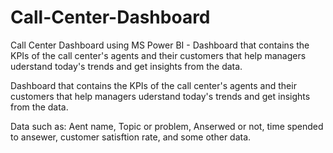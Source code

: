 # Call-Center-Dashboard
Call Center Dashboard using MS Power BI - Dashboard that contains the KPIs of the call center's agents and their customers that help managers uderstand today's trends and get insights from the data.

Dashboard that contains the KPIs of the call center's agents and their customers that help managers uderstand today's trends and get insights from the data.

Data such as: Aent name, Topic or problem, Anserwed or not, time spended to ansewer, customer satisftion rate, and some other data.
